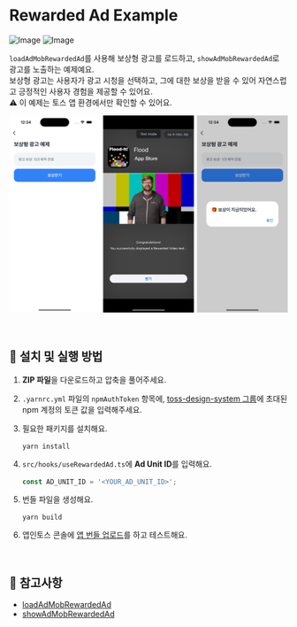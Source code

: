# Rewarded Ad Example

![Image](https://github.com/user-attachments/assets/e3e87c6f-75f1-4ad8-9c0f-1a4a13666f9f)
![Image](https://github.com/user-attachments/assets/62eb3e4d-a6e1-493e-b76e-69bad926c2d8)

`loadAdMobRewardedAd`를 사용해 보상형 광고를 로드하고, `showAdMobRewardedAd`로 광고를 노출하는 예제예요.  
보상형 광고는 사용자가 광고 시청을 선택하고, 그에 대한 보상을 받을 수 있어 자연스럽고 긍정적인 사용자 경험을 제공할 수 있어요.  
⚠️ 이 예제는 토스 앱 환경에서만 확인할 수 있어요.

![with-rewarded-ad-example-image](../assets/with-rewarded-ad-example-image.png)

<br />

## 🚀 설치 및 실행 방법

1. **ZIP 파일**을 다운로드하고 압축을 풀어주세요.

2. `.yarnrc.yml` 파일의 `npmAuthToken` 항목에, [toss-design-system 그룹](https://tossmini-docs.toss.im/tds-react-native/setup-npm/)에 초대된 npm 계정의 토큰 값을 입력해주세요.

3. 필요한 패키지를 설치해요.

   ```
   yarn install
   ```

4. `src/hooks/useRewardedAd.ts`에 **Ad Unit ID**를 입력해요.

   ```ts
   const AD_UNIT_ID = '<YOUR_AD_UNIT_ID>';
   ```

5. 번들 파일을 생성해요.

   ```
   yarn build
   ```

6. 앱인토스 콘솔에 [앱 번들 업로드](https://developers-apps-in-toss.toss.im/release/overview.html#_1-%E1%84%8B%E1%85%A2%E1%86%B8-%E1%84%87%E1%85%A5%E1%86%AB%E1%84%83%E1%85%B3%E1%86%AF-%E1%84%8B%E1%85%A5%E1%86%B8%E1%84%85%E1%85%A9%E1%84%83%E1%85%B3)를 하고 테스트해요.

<br />

## 📌 참고사항

- [loadAdMobRewardedAd](https://developers-apps-in-toss.toss.im/bedrock/reference/framework/%EA%B4%91%EA%B3%A0/loadAdMobRewardedAd.html)
- [showAdMobRewardedAd](https://developers-apps-in-toss.toss.im/bedrock/reference/framework/%EA%B4%91%EA%B3%A0/showAdMobRewardedAd.html)
